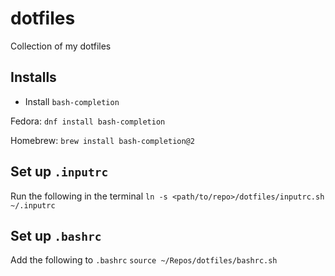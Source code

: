 # dotfiles
Collection of my dotfiles

## Installs

- Install `bash-completion`

Fedora: `dnf install bash-completion`

Homebrew: `brew install bash-completion@2`


## Set up `.inputrc`

Run the following in the terminal
`ln -s <path/to/repo>/dotfiles/inputrc.sh ~/.inputrc`

## Set up `.bashrc`

Add the following to `.bashrc`
`source ~/Repos/dotfiles/bashrc.sh`